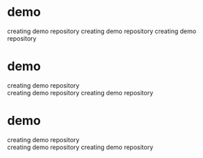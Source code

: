 # demo
creating demo repository
creating demo repository
creating demo repository

# demo
creating demo repository<br>
creating demo repository
creating demo repository

# demo
creating demo repository<br>
creating demo repository
creating demo repository

